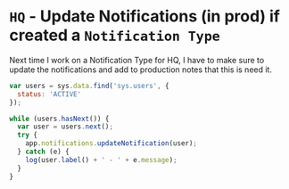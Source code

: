 # `HQ` - Update Notifications (in prod) if created a `Notification Type`

Next time I work on a Notification Type for HQ, I have to make sure to
update the notifications and add to production notes that this is need
it.

```js
var users = sys.data.find('sys.users', {
  status: 'ACTIVE'
});

while (users.hasNext()) {
  var user = users.next();
  try {
    app.notifications.updateNotification(user);
  } catch (e) {
    log(user.label() + ' - ' + e.message);
  }
}
```
